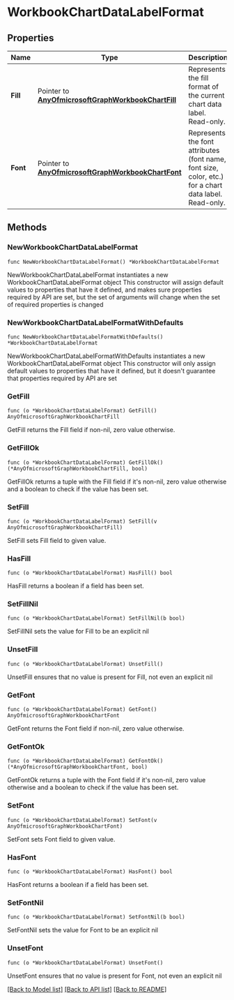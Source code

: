 # WorkbookChartDataLabelFormat

## Properties

Name | Type | Description | Notes
------------ | ------------- | ------------- | -------------
**Fill** | Pointer to [**AnyOfmicrosoftGraphWorkbookChartFill**](anyOf&lt;microsoft.graph.workbookChartFill&gt;.md) | Represents the fill format of the current chart data label. Read-only. | [optional] 
**Font** | Pointer to [**AnyOfmicrosoftGraphWorkbookChartFont**](anyOf&lt;microsoft.graph.workbookChartFont&gt;.md) | Represents the font attributes (font name, font size, color, etc.) for a chart data label. Read-only. | [optional] 

## Methods

### NewWorkbookChartDataLabelFormat

`func NewWorkbookChartDataLabelFormat() *WorkbookChartDataLabelFormat`

NewWorkbookChartDataLabelFormat instantiates a new WorkbookChartDataLabelFormat object
This constructor will assign default values to properties that have it defined,
and makes sure properties required by API are set, but the set of arguments
will change when the set of required properties is changed

### NewWorkbookChartDataLabelFormatWithDefaults

`func NewWorkbookChartDataLabelFormatWithDefaults() *WorkbookChartDataLabelFormat`

NewWorkbookChartDataLabelFormatWithDefaults instantiates a new WorkbookChartDataLabelFormat object
This constructor will only assign default values to properties that have it defined,
but it doesn't guarantee that properties required by API are set

### GetFill

`func (o *WorkbookChartDataLabelFormat) GetFill() AnyOfmicrosoftGraphWorkbookChartFill`

GetFill returns the Fill field if non-nil, zero value otherwise.

### GetFillOk

`func (o *WorkbookChartDataLabelFormat) GetFillOk() (*AnyOfmicrosoftGraphWorkbookChartFill, bool)`

GetFillOk returns a tuple with the Fill field if it's non-nil, zero value otherwise
and a boolean to check if the value has been set.

### SetFill

`func (o *WorkbookChartDataLabelFormat) SetFill(v AnyOfmicrosoftGraphWorkbookChartFill)`

SetFill sets Fill field to given value.

### HasFill

`func (o *WorkbookChartDataLabelFormat) HasFill() bool`

HasFill returns a boolean if a field has been set.

### SetFillNil

`func (o *WorkbookChartDataLabelFormat) SetFillNil(b bool)`

 SetFillNil sets the value for Fill to be an explicit nil

### UnsetFill
`func (o *WorkbookChartDataLabelFormat) UnsetFill()`

UnsetFill ensures that no value is present for Fill, not even an explicit nil
### GetFont

`func (o *WorkbookChartDataLabelFormat) GetFont() AnyOfmicrosoftGraphWorkbookChartFont`

GetFont returns the Font field if non-nil, zero value otherwise.

### GetFontOk

`func (o *WorkbookChartDataLabelFormat) GetFontOk() (*AnyOfmicrosoftGraphWorkbookChartFont, bool)`

GetFontOk returns a tuple with the Font field if it's non-nil, zero value otherwise
and a boolean to check if the value has been set.

### SetFont

`func (o *WorkbookChartDataLabelFormat) SetFont(v AnyOfmicrosoftGraphWorkbookChartFont)`

SetFont sets Font field to given value.

### HasFont

`func (o *WorkbookChartDataLabelFormat) HasFont() bool`

HasFont returns a boolean if a field has been set.

### SetFontNil

`func (o *WorkbookChartDataLabelFormat) SetFontNil(b bool)`

 SetFontNil sets the value for Font to be an explicit nil

### UnsetFont
`func (o *WorkbookChartDataLabelFormat) UnsetFont()`

UnsetFont ensures that no value is present for Font, not even an explicit nil

[[Back to Model list]](../README.md#documentation-for-models) [[Back to API list]](../README.md#documentation-for-api-endpoints) [[Back to README]](../README.md)


